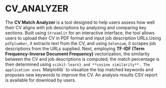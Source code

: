 # CV_ANALYZER
The **CV Match Analyzer** is a tool designed to help users assess how well their CV aligns with job descriptions by analyzing and comparing key sections. Built using `Streamlit` for an interactive interface, the tool allows users to upload their CV in PDF format and input job description URLs.Using `pdfplumber`, it extracts text from the CV, and using `Selenium`, it scrapes job descriptions from the URLs supplied. Next, employing **TF-IDF (Term Frequency-Inverse Document Frequency)** vectorization, the similarity between the CV and job descriptions is computed; the match percentage is then determined using `scikit-learn} and **cosine similarity**. The application uses `Matplotlib` to visualize the top matched keywords and proposes new keywords to improve the CV. An analysis results CSV report is available for download by users.
